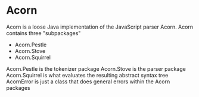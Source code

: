 # Acorn

Acorn is a loose Java implementation of the JavaScript parser Acorn.
Acorn contains three "subpackages"

- Acorn.Pestle
- Acorn.Stove
- Acorn.Squirrel

Acorn.Pestle is the tokenizer package
Acorn.Stove is the parser package
Acorn.Squirrel is what evaluates the resulting abstract syntax tree
AcornError is just a class that does general errors within the Acorn packages
